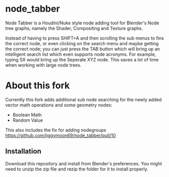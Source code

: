 # node_tabber

Node Tabber is a Houdini/Nuke style node adding tool for Blender's Node tree graphs; namely the Shader, Compositing and Texture graphs.

Instead of having to press SHIFT+A and then scrolling the sub menus to fins the correct node, or even clicking on the search menu and maybe getting the correct node; you can just press the TAB button which will bring up an intelligent search list which even supports node acronyms. For example, typing SX would bring up the Seperate XYZ node.
This saves a lot of time when working with large node trees.

# About this fork

Currently this fork adds additional sub node searching for the newly added vector math operations and some geometry nodes:

- Boolean Math
- Random Value

This also includes the fix for adding nodegroups https://github.com/jiggymoon69/node_tabber/pull/10

## Installation

Download this repository and install from Blender's preferences. You might need to unzip the zip file and rezip the folder for it to install properly.
